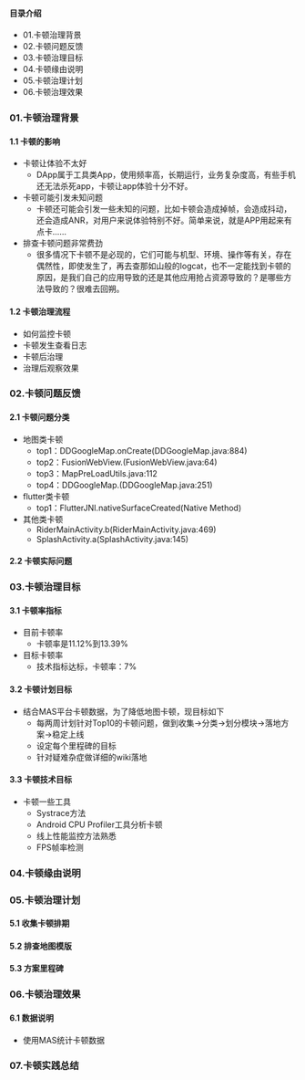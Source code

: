 #### 目录介绍
- 01.卡顿治理背景
- 02.卡顿问题反馈
- 03.卡顿治理目标
- 04.卡顿缘由说明
- 05.卡顿治理计划
- 06.卡顿治理效果


### 01.卡顿治理背景
#### 1.1 卡顿的影响
- 卡顿让体验不太好
    - DApp属于工具类App，使用频率高，长期运行，业务复杂度高，有些手机还无法杀死app，卡顿让app体验十分不好。
- 卡顿可能引发未知问题
    - 卡顿还可能会引发一些未知的问题，比如卡顿会造成掉帧，会造成抖动，还会造成ANR，对用户来说体验特别不好。简单来说，就是APP用起来有点卡……
- 排查卡顿问题非常费劲
    - 很多情况下卡顿不是必现的，它们可能与机型、环境、操作等有关，存在偶然性，即使发生了，再去查那如山般的logcat，也不一定能找到卡顿的原因，是我们自己的应用导致的还是其他应用抢占资源导致的？是哪些方法导致的？很难去回朔。


#### 1.2 卡顿治理流程
- 如何监控卡顿
- 卡顿发生查看日志
- 卡顿后治理
- 治理后观察效果


### 02.卡顿问题反馈
#### 2.1 卡顿问题分类
- 地图类卡顿
    - top1：DDGoogleMap.onCreate(DDGoogleMap.java:884)
    - top2：FusionWebView.<init>(FusionWebView.java:64)
    - top3：MapPreLoadUtils.java:112
    - top4：DDGoogleMap.<init>(DDGoogleMap.java:251)
- flutter类卡顿
    - top1：FlutterJNI.nativeSurfaceCreated(Native Method)
- 其他类卡顿
    - RiderMainActivity.b(RiderMainActivity.java:469)
    - SplashActivity.a(SplashActivity.java:145)



#### 2.2 卡顿实际问题



### 03.卡顿治理目标
#### 3.1 卡顿率指标
- 目前卡顿率
    - 卡顿率是11.12%到13.39%
- 目标卡顿率
    - 技术指标达标，卡顿率：7%


#### 3.2 卡顿计划目标
- 结合MAS平台卡顿数据，为了降低地图卡顿，现目标如下
    - 每两周计划针对Top10的卡顿问题，做到收集->分类->划分模块->落地方案→稳定上线
    - 设定每个里程碑的目标
    - 针对疑难杂症做详细的wiki落地



#### 3.3 卡顿技术目标
- 卡顿一些工具
    - Systrace方法
    - Android CPU Profiler工具分析卡顿
    - 线上性能监控方法熟悉
    - FPS帧率检测




### 04.卡顿缘由说明


### 05.卡顿治理计划
#### 5.1 收集卡顿排期


#### 5.2 排查地图模版


#### 5.3 方案里程碑



### 06.卡顿治理效果
#### 6.1 数据说明
- 使用MAS统计卡顿数据






### 07.卡顿实践总结


















